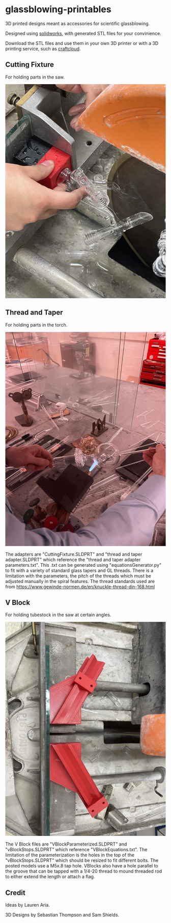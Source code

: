 # glassblowing-printables

3D printed designs meant as accessories for scientific glassblowing.

Designed using [solidworks](https://www.solidworks.com/), with generated STL files for your convinience.

Download the STL files and use them in your own 3D printer or with a 3D printing service, such as [craftcloud](https://craftcloud3d.com/).

## Cutting Fixture

For holding parts in the saw.

![Cutting Fixture](./cutting-fixture/cutting-fixture.jpg)

## Thread and Taper

For holding parts in the torch.

![Thread and Taper](./thread-and-taper/thread-and-taper.jpg)

The adapters are "CuttingFixture.SLDPRT" and "thread and taper adapter.SLDPRT" which reference the "thread and taper adapter parameters.txt".
This .txt can be generated using "equationsGenerator.py" to fit with a variety of standard glass tapers and GL threads.
There is a limitation with the parameters, the pitch of the threads which must be adjusted manually in the spiral features.
The thread standards used are from https://www.gewinde-normen.de/en/knuckle-thread-din-168.html

## V Block

For holding tubestock in the saw at certain angles.

![V Block](./vblock/vblock.jpg)
 
The V Block files are "VBlockParameterized.SLDPRT" and "vBlockStops.SLDPRT" which reference "VBlockEquations.txt".
The limitation of the parameterization is the holes in the top of the "vBlockStops.SLDPRT" which should be resized to fit different bolts.
The posted models use a M5x.8 tap hole.
VBlocks also have a hole parallel to the groove that can be tapped with a 1/4-20 thread to mound threaded rod to either extend the length or attach a flag.
 
## Credit

Ideas by Lauren Aria.

3D Designs by Sebastian Thompson and Sam Shields.

